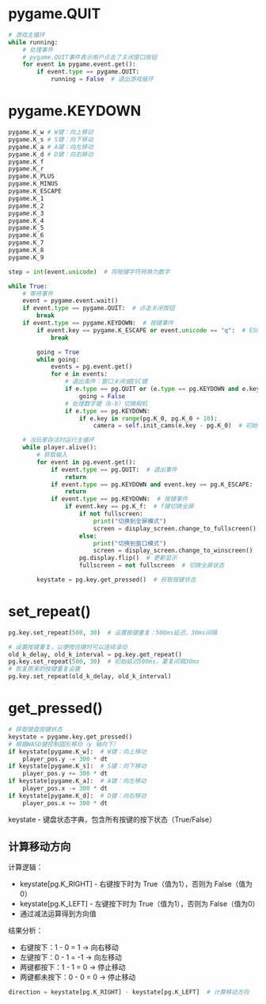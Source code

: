 # pygame.QUIT
```python
# 游戏主循环
while running:
    # 处理事件
    # pygame.QUIT事件表示用户点击了关闭窗口按钮
    for event in pygame.event.get():
        if event.type == pygame.QUIT:
            running = False  # 退出游戏循环
```

# pygame.KEYDOWN

```python
pygame.K_w # W键：向上移动
pygame.K_s # S键：向下移动
pygame.K_a # A键：向左移动
pygame.K_d # D键：向右移动
pygame.K_f
pygame.K_r
pygame.K_PLUS
pygame.K_MINUS
pygame.K_ESCAPE
pygame.K_1
pygame.K_2
pygame.K_3
pygame.K_4
pygame.K_5
pygame.K_6
pygame.K_7
pygame.K_8
pygame.K_9
```

```python
step = int(event.unicode)  # 将按键字符转换为数字
```

```python
while True:
    # 等待事件
    event = pygame.event.wait()
    if event.type == pygame.QUIT:  # 点击关闭按钮
        break
    if event.type == pygame.KEYDOWN:  # 按键事件
        if event.key == pygame.K_ESCAPE or event.unicode == "q":  # ESC或Q键退出
            break
```

```python
        going = True
        while going:
            events = pg.event.get()
            for e in events:
                # 退出条件：窗口关闭或ESC键
                if e.type == pg.QUIT or (e.type == pg.KEYDOWN and e.key == pg.K_ESCAPE):
                    going = False
                # 处理数字键（0-9）切换相机
                if e.type == pg.KEYDOWN:
                    if e.key in range(pg.K_0, pg.K_0 + 10):
                        camera = self.init_cams(e.key - pg.K_0)  # 初始化指定索引的相机
```

```python
    # 当玩家存活时运行主循环
    while player.alive():
        # 获取输入
        for event in pg.event.get():
            if event.type == pg.QUIT:  # 退出事件
                return
            if event.type == pg.KEYDOWN and event.key == pg.K_ESCAPE:  # ESC键退出
                return
            if event.type == pg.KEYDOWN:  # 按键事件
                if event.key == pg.K_f:  # f键切换全屏
                    if not fullscreen:
                        print("切换到全屏模式")
                        screen = display_screen.change_to_fullscreen()
                    else:
                        print("切换到窗口模式")
                        screen = display_screen.change_to_winscreen()
                    pg.display.flip()  # 更新显示
                    fullscreen = not fullscreen  # 切换全屏状态

        keystate = pg.key.get_pressed()  # 获取按键状态

```

# set_repeat()
```python
pg.key.set_repeat(500, 30)  # 设置按键重复：500ms延迟，30ms间隔

# 设置按键重复，以便按住键时可以连续滚动
old_k_delay, old_k_interval = pg.key.get_repeat()
pg.key.set_repeat(500, 30)  # 初始延迟500ms，重复间隔30ms
# 恢复原来的按键重复设置
pg.key.set_repeat(old_k_delay, old_k_interval)
```

# get_pressed()
```python
# 获取键盘按键状态
keystate = pygame.key.get_pressed()
# 根据WASD键控制圆形移动（y 轴向下）
if keystate[pygame.K_w]:  # W键：向上移动
    player_pos.y -= 300 * dt
if keystate[pygame.K_s]:  # S键：向下移动
    player_pos.y += 300 * dt
if keystate[pygame.K_a]:  # A键：向左移动
    player_pos.x -= 300 * dt
if keystate[pygame.K_d]:  # D键：向右移动
    player_pos.x += 300 * dt
```

keystate - 键盘状态字典，包含所有按键的按下状态（True/False）

## 计算移动方向

计算逻辑：

* keystate[pg.K_RIGHT] - 右键按下时为 True（值为1），否则为 False（值为0）
* keystate[pg.K_LEFT] - 左键按下时为 True（值为1），否则为 False（值为0）
* 通过减法运算得到方向值

结果分析：

* 右键按下：1 - 0 = 1 → 向右移动
* 左键按下：0 - 1 = -1 → 向左移动
* 两键都按下：1 - 1 = 0 → 停止移动
* 两键都未按下：0 - 0 = 0 → 停止移动

```python
direction = keystate[pg.K_RIGHT] - keystate[pg.K_LEFT]  # 计算移动方向
```

